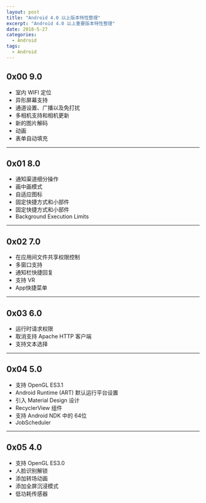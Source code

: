 ```yaml
---
layout: post
title: "Android 4.0 以上版本特性整理"
excerpt: "Android 4.0 以上重要版本特性整理"
date: 2018-5-27
categories:
  - Android
tags:
  - Android
---
```


## 0x00 9.0

* 室内 WIFI 定位
* 异形屏幕支持
* 通道设置、广播以及免打扰
* 多相机支持和相机更新
* 新的图片解码
* 动画
* 表单自动填充

-------------------

## 0x01 8.0

* 通知渠道细分操作
* 画中画模式
* 自适应图标
* 固定快捷方式和小部件
* 固定快捷方式和小部件
* Background Execution Limits

-------------------

## 0x02 7.0

* 在应用间文件共享权限控制
* 多窗口支持
* 通知栏快捷回复
* 支持 VR
* App快捷菜单

-------------------

## 0x03 6.0

* 运行时请求权限
* 取消支持 Apache HTTP 客户端
* 支持文本选择

-------------------

## 0x04 5.0

* 支持 OpenGL ES3.1
* Android Runtime (ART) 默认运行平台设置
* 引入 Material Design 设计
* RecyclerView 组件
* 支持 Android NDK 中的 64位
* JobScheduler

-------------------

## 0x05 4.0

* 支持 OpenGL ES3.0
* 人脸识别解锁
* 添加转场动画 
* 添加全屏沉浸模式
* 低功耗传感器